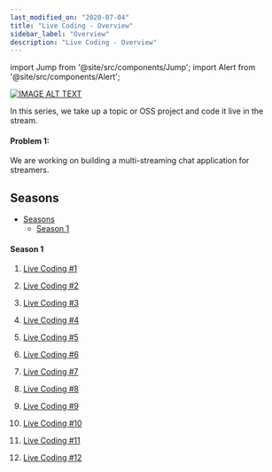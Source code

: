 ```yaml
---
last_modified_on: "2020-07-04"
title: "Live Coding - Overview"
sidebar_label: "Overview"
description: "Live Coding - Overview"
---
```


import Jump from '@site/src/components/Jump';
import Alert from '@site/src/components/Alert';

[![IMAGE ALT TEXT](/img/LiveCoding.png)](https://www.youtube.com/playlist?list=PLk3IxQI7FqsWujE7dqH7u0vLdF_IBIOd9 "The Live Coding Series from Timecampus")

In this series, we take up a topic or OSS project and code it live in the stream.

#### Problem 1: 

We are working on building a multi-streaming chat application for streamers.

## Seasons

- [Seasons](#seasons)
    - [Season 1](#season-1)

#### Season 1

1. [Live Coding #1](Season-1/LC-S01E01/README.md)

2. [Live Coding #2](Season-1/LC-S01E02/README.md)

3. [Live Coding #3](Season-1/LC-S01E03/README.md)

4. [Live Coding #4](Season-1/LC-S01E04/README.md)

5. [Live Coding #5](Season-1/LC-S01E05/README.md)

6. [Live Coding #6](Season-1/LC-S01E06/README.md)

7. [Live Coding #7](Season-1/LC-S01E07/README.md)

8. [Live Coding #8](Season-1/LC-S01E08/README.md)

9. [Live Coding #9](Season-1/LC-S01E09/README.md)

10. [Live Coding #10](Season-1/LC-S01E10/README.md)

11. [Live Coding #11](Season-1/LC-S01E11/README.md)

12. [Live Coding #12](Season-1/LC-S01E12/README.md)
